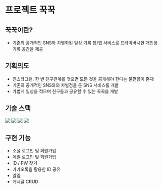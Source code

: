 # 프로젝트 꾹꾹

## 꾹꾹이란?
- 기존의 공개적인 SNS와 차별화된 일상 기록 웹/앱 서비스로 프라이버시한 개인용 기록 공간을 제공

## 기획의도
- 인스타그램, 한 번 친구관계를 맺으면 모든 것을 공개해야 한다는 불편함이 존재
- 기존의 공개적인 SNS와의 차별점을 둔 SNS 서비스를 개발 
- 가볍게 일상을 적으며 친구들과 공유할 수 있는 꾹꾹을 개발

## 기술 스택
<img src="https://img.shields.io/badge/Spring-6DB33F?style=flat&logo=spring&logoColor=white"/> <img src="https://img.shields.io/badge/Vue.js-4FC08D?style=flat&logo=vue.js&logoColor=white"/> <img src="https://img.shields.io/badge/Jenkins-D24939?style=flat&logo=vue.js&logoColor=white"/> <img src="https://img.shields.io/badge/mysql-4479A1?style=flat&logo=vue.js&logoColor=white"/>

## 구현 기능
- 소셜 로그인 및 회원가입
- 메일 로그인 및 회원가입
- ID / PW 찾기 
- 카카오톡을 활용한 ID 공유
- 알림
- 게시글 CRUD
